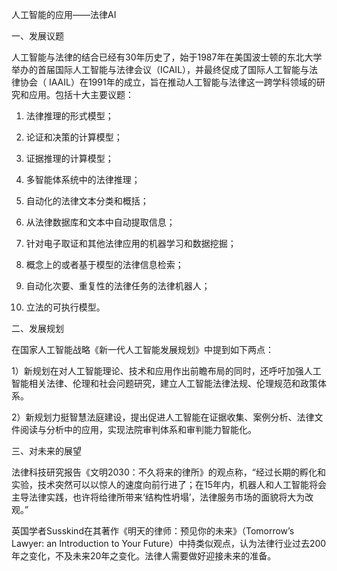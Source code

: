 人工智能的应用——法律AI

一、发展议题

人工智能与法律的结合已经有30年历史了，始于1987年在美国波士顿的东北大学举办的首届国际人工智能与法律会议（ICAIL），并最终促成了国际人工智能与法律协会（ IAAIL）在1991年的成立，旨在推动人工智能与法律这一跨学科领域的研究和应用。包括十大主要议题：

1) 法律推理的形式模型；

2) 论证和决策的计算模型；

3) 证据推理的计算模型；

4) 多智能体系统中的法律推理；

5) 自动化的法律文本分类和概括；

6) 从法律数据库和文本中自动提取信息；

7) 针对电子取证和其他法律应用的机器学习和数据挖掘；

8) 概念上的或者基于模型的法律信息检索；

9) 自动化次要、重复性的法律任务的法律机器人；

10) 立法的可执行模型。

二、发展规划

在国家人工智能战略《新一代人工智能发展规划》中提到如下两点：

1）新规划在对人工智能理论、技术和应用作出前瞻布局的同时，还呼吁加强人工智能相关法律、伦理和社会问题研究，建立人工智能法律法规、伦理规范和政策体系。

2）新规划力挺智慧法庭建设，提出促进人工智能在证据收集、案例分析、法律文件阅读与分析中的应用，实现法院审判体系和审判能力智能化。

三、对未来的展望

法律科技研究报告《文明2030：不久将来的律所》的观点称，“经过长期的孵化和实验，技术突然可以以惊人的速度向前行进了；在15年内，机器人和人工智能将会主导法律实践，也许将给律所带来‘结构性坍塌’，法律服务市场的面貌将大为改观。”

英国学者Susskind在其著作《明天的律师：预见你的未来》（Tomorrow’s Lawyer: an Introduction to Your Future）中持类似观点，认为法律行业过去200年之变化，不及未来20年之变化。法律人需要做好迎接未来的准备。